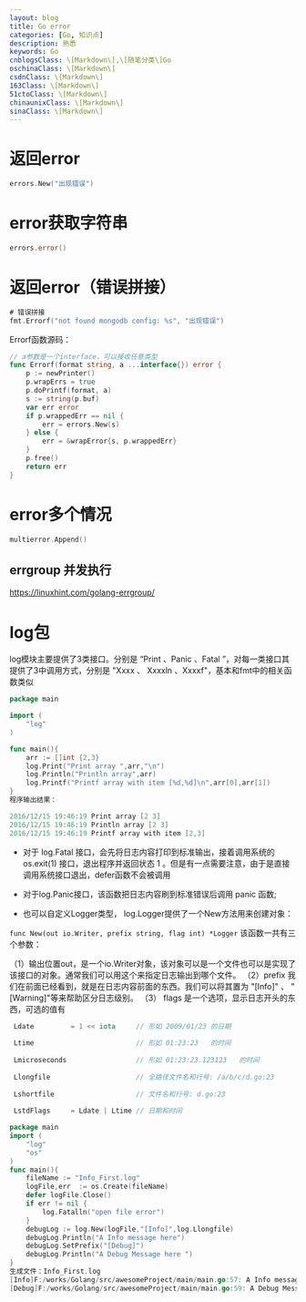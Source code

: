 ```yaml
---
layout: blog
title: Go error
categories: [Go, 知识点]
description: 熟悉
keywords: Go
cnblogsClass: \[Markdown\],\[随笔分类\]Go
oschinaClass: \[Markdown\]
csdnClass: \[Markdown\]
163Class: \[Markdown\]
51ctoClass: \[Markdown\]
chinaunixClass: \[Markdown\]
sinaClass: \[Markdown\]
---
```


# 返回error
```go
errors.New("出现错误")
```

# error获取字符串
```go
errors.error()
```

# 返回error（错误拼接）
```go
# 错误拼接
fmt.Errorf("not found mongodb config: %s", "出现错误")
```

Errorf函数源码：
```go
// a参数是一个interface，可以接收任意类型
func Errorf(format string, a ...interface{}) error {
	p := newPrinter()
	p.wrapErrs = true
	p.doPrintf(format, a)
	s := string(p.buf)
	var err error
	if p.wrappedErr == nil {
		err = errors.New(s)
	} else {
		err = &wrapError{s, p.wrappedErr}
	}
	p.free()
	return err
}
```

# error多个情况
```go
multierror.Append()
```

## errgroup 并发执行
https://linuxhint.com/golang-errgroup/

# log包
log模块主要提供了3类接口。分别是 “Print 、Panic 、Fatal ”，对每一类接口其提供了3中调用方式，分别是 "Xxxx 、 Xxxxln 、Xxxxf"，基本和fmt中的相关函数类似
```go
package main

import (
    "log"
)

func main(){
    arr := []int {2,3}
    log.Print("Print array ",arr,"\n")
    log.Println("Println array",arr)
    log.Printf("Printf array with item [%d,%d]\n",arr[0],arr[1])
}
程序输出结果：

2016/12/15 19:46:19 Print array [2 3]
2016/12/15 19:46:19 Println array [2 3]
2016/12/15 19:46:19 Printf array with item [2,3]
```

- 对于 log.Fatal 接口，会先将日志内容打印到标准输出，接着调用系统的 os.exit(1) 接口，退出程序并返回状态 1 。但是有一点需要注意，由于是直接调用系统接口退出，defer函数不会被调用

- 对于log.Panic接口，该函数把日志内容刷到标准错误后调用 panic 函数;

- 也可以自定义Logger类型， log.Logger提供了一个New方法用来创建对象：

```func New(out io.Writer, prefix string, flag int) *Logger```
该函数一共有三个参数：

（1）输出位置out，是一个io.Writer对象，该对象可以是一个文件也可以是实现了该接口的对象。通常我们可以用这个来指定日志输出到哪个文件。
（2）prefix 我们在前面已经看到，就是在日志内容前面的东西。我们可以将其置为 "[Info]" 、 "[Warning]"等来帮助区分日志级别。
（3） flags 是一个选项，显示日志开头的东西，可选的值有
```go
 Ldate         = 1 << iota     // 形如 2009/01/23 的日期
 
 Ltime                         // 形如 01:23:23   的时间
 
 Lmicroseconds                 // 形如 01:23:23.123123   的时间
 
 Llongfile                     // 全路径文件名和行号: /a/b/c/d.go:23 
 
 Lshortfile                    // 文件名和行号: d.go:23
 
 LstdFlags     = Ldate | Ltime // 日期和时间
```
 
```go
package main
import (
    "log"
    "os"
)
func main(){
    fileName := "Info_First.log"
    logFile,err  := os.Create(fileName)
    defer logFile.Close()
    if err != nil {
        log.Fatalln("open file error")
    }
    debugLog := log.New(logFile,"[Info]",log.Llongfile)
    debugLog.Println("A Info message here")
    debugLog.SetPrefix("[Debug]")
    debugLog.Println("A Debug Message here ")
}
生成文件：Info_First.log
[Info]F:/works/Golang/src/awesomeProject/main/main.go:57: A Info message here
[Debug]F:/works/Golang/src/awesomeProject/main/main.go:59: A Debug Message here 
```